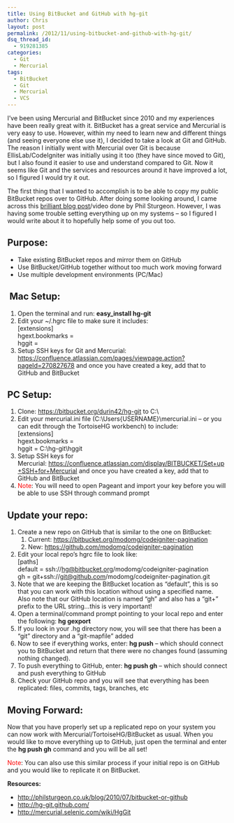 ```yaml
---
title: Using BitBucket and GitHub with hg-git
author: Chris
layout: post
permalink: /2012/11/using-bitbucket-and-github-with-hg-git/
dsq_thread_id:
  - 919281385
categories:
  - Git
  - Mercurial
tags:
  - BitBucket
  - Git
  - Mercurial
  - VCS
---
```

I&#8217;ve been using Mercurial and BitBucket since 2010 and my experiences have been really great with it. BitBucket has a great service and Mercurial is very easy to use. However, within my need to learn new and different things (and seeing everyone else use it), I decided to take a look at Git and GitHub. <!--more-->The reason I initially went with Mercurial over Git is because EllisLab/CodeIgniter was initially using it too (they have since moved to Git), but I also found it easier to use and understand compared to Git. Now it seems like Git and the services and resources around it have improved a lot, so I figured I would try it out.

The first thing that I wanted to accomplish is to be able to copy my public BitBucket repos over to GitHub. After doing some looking around, I came across this <a href="http://philsturgeon.co.uk/blog/2010/07/bitbucket-or-github" target="_blank">brilliant blog post</a>/video done by Phil Sturgeon. However, I was having some trouble setting everything up on my systems &#8211; so I figured I would write about it to hopefully help some of you out too.

## Purpose:

  * Take existing BitBucket repos and mirror them on GitHub
  * Use BitBucket/GitHub together without too much work moving forward
  * Use multiple development environments (PC/Mac)

##  Mac Setup:

  1. Open the terminal and run: **easy_install hg-git**
  2. Edit your ~/.hgrc file to make sure it includes:  
    [extensions]  
    hgext.bookmarks =  
    hggit =
  3. Setup SSH keys for Git and Mercurial: <a href="https://confluence.atlassian.com/pages/viewpage.action?pageId=270827678" target="_blank">https://confluence.atlassian.com/pages/viewpage.action?pageId=270827678</a> and once you have created a key, add that to GitHub and BitBucket

## PC Setup:

  1. Clone: <a href="https://bitbucket.org/durin42/hg-git" target="_blank">https://bitbucket.org/durin42/hg-git</a> to C:\
  2. Edit your mercurial.ini file (C:\Users\{USERNAME}\mercurial.ini &#8211; or you can edit through the TortoiseHG workbench) to include:  
    [extensions]  
    hgext.bookmarks =  
    hggit = C:\hg-git\hggit
  3. Setup SSH keys for Mercurial: <a href="https://confluence.atlassian.com/display/BITBUCKET/Set+up+SSH+for+Mercurial" target="_blank">https://confluence.atlassian.com/display/BITBUCKET/Set+up+SSH+for+Mercurial</a> and once you have created a key, add that to GitHub and BitBucket
  4. <span style="color: #ff0000;">Note</span>: You will need to open Pageant and import your key before you will be able to use SSH through command prompt

## Update your repo:

  1. Create a new repo on GitHub that is similar to the one on BitBucket: 
      1. Current: <a href="https://bitbucket.org/modomg/codeigniter-pagination" target="_blank">https://bitbucket.org/modomg/codeigniter-pagination</a>
      2. New: <a href="https://github.com/modomg/codeigniter-pagination" target="_blank">https://github.com/modomg/codeigniter-pagination</a>
  2. Edit your local repo&#8217;s hgrc file to look like:  
    [paths]  
    default = ssh://hg@bitbucket.org/modomg/codeigniter-pagination  
    gh = git+ssh://git@github.com/modomg/codeigniter-pagination.git
  3. Note that we are keeping the BitBucket location as &#8220;default&#8221;, this is so that you can work with this location without using a specified name. Also note that our GitHub location is named &#8220;gh&#8221; and also has a &#8220;git+&#8221; prefix to the URL string&#8230;this is very important!
  4. Open a terminal/command prompt pointing to your local repo and enter the following: **hg gexport**
  5. If you look in your .hg directory now, you will see that there has been a &#8220;git&#8221; directory and a &#8220;git-mapfile&#8221; added
  6. Now to see if everything works, enter: **hg push** &#8211; which should connect you to BitBucket and return that there were no changes found (assuming nothing changed).
  7. To push everything to GitHub, enter: **hg push gh** &#8211; which should connect and push everything to GitHub
  8. Check your GitHub repo and you will see that everything has been replicated: files, commits, tags, branches, etc

## Moving Forward:

Now that you have properly set up a replicated repo on your system you can now work with Mercurial/TortoiseHG/BitBucket as usual. When you would like to move everything up to GitHub, just open the terminal and enter the **hg push gh** command and you will be all set!

<span style="color: #ff0000;">Note</span>: You can also use this similar process if your initial repo is on GitHub and you would like to replicate it on BitBucket.

**Resources:**

  * <a href="http://philsturgeon.co.uk/blog/2010/07/bitbucket-or-github" target="_blank">http://philsturgeon.co.uk/blog/2010/07/bitbucket-or-github</a>
  * <a href="http://hg-git.github.com/" target="_blank">http://hg-git.github.com/</a>
  * <a href="http://mercurial.selenic.com/wiki/HgGit" target="_blank">http://mercurial.selenic.com/wiki/HgGit</a>